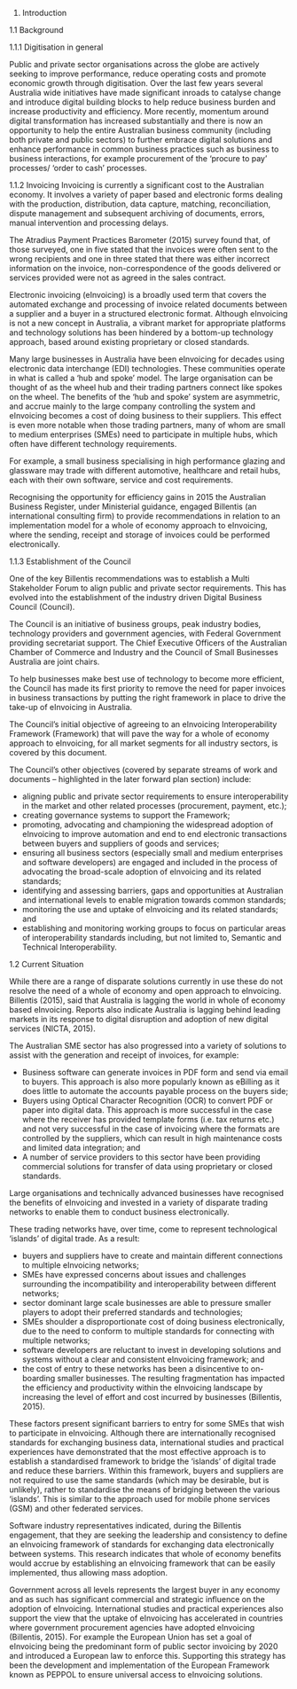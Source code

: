 ﻿1. Introduction

1.1 Background

1.1.1 Digitisation in general

Public and private sector organisations across the globe are actively seeking to improve performance, reduce operating costs and promote economic growth through digitisation. Over the last few years several Australia wide initiatives have made significant inroads to catalyse change and introduce digital building blocks to help reduce business burden and increase productivity and efficiency. More recently, momentum around digital transformation has increased substantially and there is now an opportunity to help the entire Australian business community (including both private and public sectors) to further embrace digital solutions and enhance performance in common business practices such as business to business interactions, for example procurement of the ‘procure to pay’ processes/ ‘order to cash’ processes.


1.1.2 Invoicing
Invoicing is currently a significant cost to the Australian economy. It involves a variety of paper based and electronic forms dealing with the production, distribution, data capture, matching, reconciliation, dispute management and subsequent archiving of documents, errors, manual intervention and processing delays.

The Atradius Payment Practices Barometer (2015) survey found that, of those surveyed, one in five stated that the invoices were often sent to the wrong recipients and one in three stated that there was either incorrect information on the invoice, non-correspondence of the goods delivered or services provided were not as agreed in the sales contract.

Electronic invoicing (eInvoicing) is a broadly used term that covers the automated exchange and processing of invoice related documents between a supplier and a buyer in a structured electronic format. Although eInvoicing is not a new concept in Australia, a vibrant market for appropriate platforms and technology solutions has been hindered by a bottom-up technology approach, based around existing proprietary or closed standards.

Many large businesses in Australia have been eInvoicing for decades using electronic data interchange (EDI) technologies. These communities operate in what is called a ‘hub and spoke’ model. The large organisation can be thought of as the wheel hub and their trading partners connect like spokes on the wheel. The benefits of the ‘hub and spoke’ system are asymmetric, and accrue mainly to the large company controlling the system and eInvoicing becomes a cost of doing business to their suppliers. This effect is even more notable when those trading partners, many of whom are small to medium enterprises (SMEs) need to participate in multiple hubs, which often have different technology requirements.

For example, a small business specialising in high performance glazing and glassware may trade with different automotive, healthcare and retail hubs, each with their own software, service and cost requirements.

Recognising the opportunity for efficiency gains in 2015 the Australian Business Register, under Ministerial guidance, engaged Billentis (an international consulting firm) to provide recommendations in relation to an implementation model for a whole of economy approach to eInvoicing, where the sending, receipt and storage of invoices could be performed electronically.


1.1.3 Establishment of the Council

One of the key Billentis recommendations was to establish a Multi Stakeholder Forum to align public and private sector requirements. This has evolved into the establishment of the industry driven Digital Business Council (Council).

The Council is an initiative of business groups, peak industry bodies, technology providers and government agencies, with Federal Government providing secretariat support. The Chief Executive Officers of the Australian Chamber of Commerce and Industry and the Council of Small Businesses Australia are joint chairs.

To help businesses make best use of technology to become more efficient, the Council has made its first priority to remove the need for paper invoices in business transactions by putting the right framework in place to drive the take-up of eInvoicing in Australia.

The Council’s initial objective of agreeing to an eInvoicing Interoperability Framework (Framework) that will pave the way for a whole of economy approach to eInvoicing, for all market segments for all industry sectors, is covered by this document.

The Council’s other objectives (covered by separate streams of work and documents – highlighted in the later forward plan section) include:

+ aligning public and private sector requirements to ensure interoperability in the market and other related processes (procurement, payment, etc.);
+ creating governance systems to support the Framework;
+ promoting, advocating and championing the widespread adoption of eInvoicing to improve automation and end to end electronic transactions between buyers and suppliers of goods and services;
+ ensuring all business sectors (especially small and medium enterprises and software developers) are engaged and included in the process of advocating the broad-scale adoption of eInvoicing and its related standards;
+ identifying and assessing barriers, gaps and opportunities at Australian and international levels to enable migration towards common standards;
+ monitoring the use and uptake of eInvoicing and its related standards; and
+ establishing and monitoring working groups to focus on particular areas of interoperability standards including, but not limited to, Semantic and Technical Interoperability.


1.2 Current Situation

While there are a range of disparate solutions currently in use these do not resolve the need of a whole of economy and open approach to eInvoicing. Billentis (2015), said that Australia is lagging the world in whole of economy based eInvoicing. Reports also indicate Australia is lagging behind leading markets in its response to digital disruption and adoption of new digital services (NICTA, 2015).

The Australian SME sector has also progressed into a variety of solutions to assist with the generation and receipt of invoices, for example:
+ Business software can generate invoices in PDF form and send via email to buyers. This approach is also more popularly known as eBilling as it does little to automate the accounts payable process on the buyers side;
+ Buyers using Optical Character Recognition (OCR) to convert PDF or paper into digital data. This approach is more successful in the case where the receiver has provided template forms (i.e. tax returns etc.) and not very successful in the case of invoicing where the formats are controlled by the suppliers, which can result in high maintenance costs and limited data integration; and
+ A number of service providers to this sector have been providing commercial solutions for transfer of data using proprietary or closed standards.

Large organisations and technically advanced businesses have recognised the benefits of eInvoicing and invested in a variety of disparate trading networks to enable them to conduct business electronically.

These trading networks have, over time, come to represent technological ‘islands’ of digital trade. As a result:
+ buyers and suppliers have to create and maintain different connections to multiple eInvoicing networks;
+ SMEs have expressed concerns about issues and challenges surrounding the incompatibility and interoperability between different networks;
+ sector dominant large scale businesses are able to pressure smaller players to adopt their preferred standards and technologies;
+ SMEs shoulder a disproportionate cost of doing business electronically, due to the need to conform to multiple standards for connecting with multiple networks;
+ software developers are reluctant to invest in developing solutions and systems without a clear and consistent eInvoicing framework; and
+ the cost of entry to these networks has been a disincentive to on-boarding smaller businesses. The resulting fragmentation has impacted the efficiency and productivity within the eInvoicing landscape by increasing the level of effort and cost incurred by businesses (Billentis, 2015).

These factors present significant barriers to entry for some SMEs that wish to participate in eInvoicing. Although there are internationally recognised standards for exchanging business data, international studies and practical experiences have demonstrated that the most effective approach is to establish a standardised framework to bridge the ‘islands’ of digital trade and reduce these barriers. Within this framework, buyers and suppliers are not required to use the same standards (which may be desirable, but is unlikely), rather to standardise the means of bridging between the various ‘islands’. This is similar to the approach used for mobile phone services (GSM) and other federated services.

Software industry representatives indicated, during the Billentis engagement, that they are seeking the leadership and consistency to define an eInvoicing framework of standards for exchanging data electronically between systems. This research indicates that whole of economy benefits would accrue by establishing an eInvoicing framework that can be easily implemented, thus allowing mass adoption.

Government across all levels represents the largest buyer in any economy and as such has significant commercial and strategic influence on the adoption of eInvoicing. International studies and practical experiences also support the view that the uptake of eInvoicing has accelerated in countries where government procurement agencies have adopted eInvoicing (Billentis, 2015). For example the European Union has set a goal of eInvoicing being the predominant form of public sector invoicing by 2020 and introduced a European law to enforce this. Supporting this strategy has been the development and implementation of the European Framework known as PEPPOL to ensure universal access to eInvoicing solutions.

